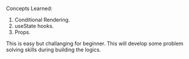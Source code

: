 Concepts Learned:

1) Conditional Rendering.
2) useState hooks.
3) Props.

This is easy but challanging for beginner. This will develop some problem solving skills during building the logics.
